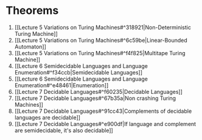 # Theorems

1) [[Lecture 5 Variations on Turing Machines#^318921|Non-Deterministic Turing Machine]]
2) [[Lecture 5 Variations on Turing Machines#^6c59be|Linear-Bounded Automaton]]
3)  [[Lecture 5 Variations on Turing Machines#^f4f825|Multitape Turing Machine]]
4)  [[Lecture 6 Semidecidable Languages and Language Enumeration#^f34ccb|Semidecidable Languages]]
5)  [[Lecture 6 Semidecidable Languages and Language Enumeration#^e48461|Enumeration]]
6)  [[Lecture 7 Decidable Languages#^f60235|Decidable Languages]]
7)  [[Lecture 7 Decidable Languages#^67b35a|Non crashing Turing Machines]]
8)  [[Lecture 7 Decidable Languages#^91cc43|Complements of decidable languages are decidable]]
9)  [[Lecture 7 Decidable Languages#^e900df|If language and complement are semidecidable, it's also decidable]]
